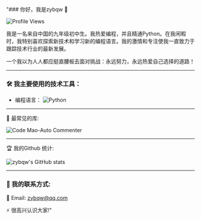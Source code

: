 "### 你好，我是zybqw 👋

![Profile Views](https://komarev.com/ghpvc/?username=zybqw)

我是一名来自中国的九年级初中生。我热爱编程，并且精通Python。在我闲暇时，我特别喜欢探索新技术和学习新的编程语言。我的激情和专注使我一直致力于跟踪技术行业的最新发展。

一个我以为人人都应挺直腰板去面对挑战：永远努力，永远热爱自己选择的道路！

---

### 🛠 我主要使用的技术工具：

- 编程语言： ![Python](https://img.shields.io/badge/-Python-333333?style=flat&logo=python)

---

🚀 最常见的库:

![Code Mao-Auto Commenter](https://github-readme-stats.vercel.app/api/pin/?username=zybqw&repo=Code-Mao-Auto-Commenter)

---

🏆 我的Github 统计:

![zybqw's GitHub stats](https://github-readme-stats.vercel.app/api?username=zybqw&show_icons=true&theme=radical)

---

### 💼 我的联系方式:

📧 Email: [zybqw@qq.com](mailto:zybqw@qq.com)

⚡ 很高兴认识大家!"
 
